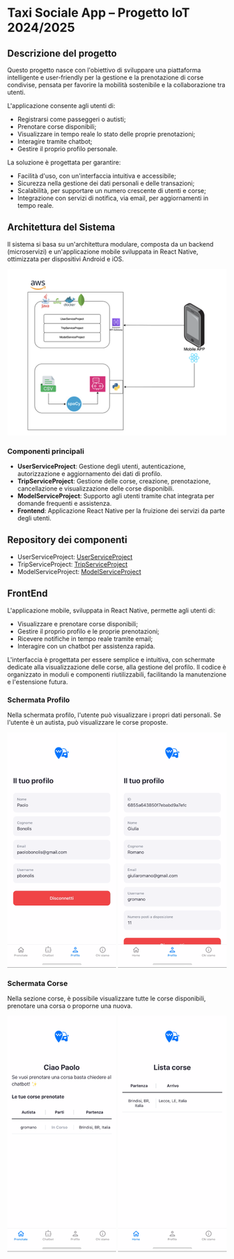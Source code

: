 # Taxi Sociale App – Progetto IoT 2024/2025

## Descrizione del progetto

Questo progetto nasce con l'obiettivo di sviluppare una piattaforma intelligente e user-friendly per la gestione e la prenotazione di corse condivise, pensata per favorire la mobilità sostenibile e la collaborazione tra utenti.

L'applicazione consente agli utenti di:

- Registrarsi come passeggeri o autisti;
- Prenotare corse disponibili;
- Visualizzare in tempo reale lo stato delle proprie prenotazioni;
- Interagire tramite chatbot;
- Gestire il proprio profilo personale.

La soluzione è progettata per garantire:

- Facilità d'uso, con un'interfaccia intuitiva e accessibile;
- Sicurezza nella gestione dei dati personali e delle transazioni;
- Scalabilità, per supportare un numero crescente di utenti e corse;
- Integrazione con servizi di notifica, via email, per aggiornamenti in tempo reale.

## Architettura del Sistema

Il sistema si basa su un'architettura modulare, composta da un backend (microservizi) e un'applicazione mobile sviluppata in React Native, ottimizzata per dispositivi Android e iOS.

<p align="center">
  <img src="ImmaginiReadme/architettura2.png" alt="Flusso caso d'uso" width="600"/>
</p>

### Componenti principali

- **UserServiceProject**: Gestione degli utenti, autenticazione, autorizzazione e aggiornamento dei dati di profilo.
- **TripServiceProject**: Gestione delle corse, creazione, prenotazione, cancellazione e visualizzazione delle corse disponibili.
- **ModelServiceProject**: Supporto agli utenti tramite chat integrata per domande frequenti e assistenza.
- **Frontend**: Applicazione React Native per la fruizione dei servizi da parte degli utenti.

## Repository dei componenti

- UserServiceProject: [UserServiceProject](https://github.com/UniSalento-IDALab-IoTCourse-2024-2025/wot-project-2024-2025-UserServiceProject-RobertiGolia)
- TripServiceProject: [TripServiceProject](https://github.com/UniSalento-IDALab-IoTCourse-2024-2025/wot-project-2024-2025-TripServiceProject-RobertiGolia)
- ModelServiceProject: [ModelServiceProject](https://github.com/UniSalento-IDALab-IoTCourse-2024-2025/wot-project-2024-2025-ModelServiceProject-RobertiGolia)

## FrontEnd

L'applicazione mobile, sviluppata in React Native, permette agli utenti di:

- Visualizzare e prenotare corse disponibili;
- Gestire il proprio profilo e le proprie prenotazioni;
- Ricevere notifiche in tempo reale tramite email;
- Interagire con un chatbot per assistenza rapida.

L'interfaccia è progettata per essere semplice e intuitiva, con schermate dedicate alla visualizzazione delle corse, alla gestione del profilo. Il codice è organizzato in moduli e componenti riutilizzabili, facilitando la manutenzione e l'estensione futura.

### Schermata Profilo

Nella schermata profilo, l'utente può visualizzare i propri dati personali. Se l'utente è un autista, può visualizzare le corse proposte.

<p align="center">
  <img src="ImmaginiReadme/profiloUtente.PNG" alt="Profilo Utente" width="250"/>
  <img src="ImmaginiReadme/profiloAutista.PNG" alt="Profilo Autista" width="250"/>
</p>

### Schermata Corse

Nella sezione corse, è possibile visualizzare tutte le corse disponibili, prenotare una corsa o proporne una nuova.

<p align="center">
  <img src="ImmaginiReadme/corseUtente.PNG" alt="Corse Utente" width="250"/>
  <img src="ImmaginiReadme/corseAutista.PNG" alt="Corse Autista" width="250"/>
</p>
